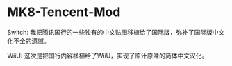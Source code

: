 # MK8-Tencent-Mod

Switch:
我把腾讯国行的一些独有的中文贴图移植给了国际版，弥补了国际版中文化不全的遗憾。

WiiU:
这次是把国行内容移植给了WiiU，实现了原汁原味的简体中文汉化。
